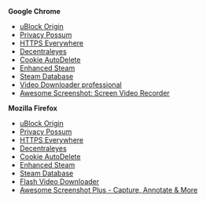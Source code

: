 **Google Chrome**
* [uBlock Origin](https://chrome.google.com/webstore/detail/ublock-origin/cjpalhdlnbpafiamejdnhcphjbkeiagm)
* [Privacy Possum](https://chrome.google.com/webstore/detail/privacy-possum/ommfjecdpepadiafbnidoiggfpbnkfbj)
* [HTTPS Everywhere](https://chrome.google.com/webstore/detail/https-everywhere/gcbommkclmclpchllfjekcdonpmejbdp)
* [Decentraleyes](https://chrome.google.com/webstore/detail/decentraleyes/ldpochfccmkkmhdbclfhpagapcfdljkj)
* [Cookie AutoDelete](https://chrome.google.com/webstore/detail/cookie-autodelete/fhcgjolkccmbidfldomjliifgaodjagh)
* [Enhanced Steam](https://chrome.google.com/webstore/detail/enhanced-steam/okadibdjfemgnhjiembecghcbfknbfhg)
* [Steam Database](https://chrome.google.com/webstore/detail/steam-database/kdbmhfkmnlmbkgbabkdealhhbfhlmmon)
* [Video Downloader professional](https://chrome.google.com/webstore/detail/video-downloader-professi/elicpjhcidhpjomhibiffojpinpmmpil)
* [Awesome Screenshot: Screen Video Recorder](https://chrome.google.com/webstore/detail/awesome-screenshot-screen/nlipoenfbbikpbjkfpfillcgkoblgpmj)

**Mozilla Firefox**
* [uBlock Origin](https://addons.mozilla.org/en-US/firefox/addon/ublock-origin/)
* [Privacy Possum](https://addons.mozilla.org/en-US/firefox/addon/privacy-possum/)
* [HTTPS Everywhere](https://addons.mozilla.org/en-US/firefox/addon/https-everywhere/)
* [Decentraleyes](https://addons.mozilla.org/en-US/firefox/addon/decentraleyes/)
* [Cookie AutoDelete](https://addons.mozilla.org/en-US/firefox/addon/cookie-autodelete/)
* [Enhanced Steam](https://addons.mozilla.org/en-US/firefox/addon/enhanced-steam/)
* [Steam Database](https://addons.mozilla.org/en-US/firefox/addon/steam-database/)
* [Flash Video Downloader](https://addons.mozilla.org/en-US/firefox/addon/flash-video-downloader/)
* [Awesome Screenshot Plus - Capture, Annotate & More](https://addons.mozilla.org/en-US/firefox/addon/screenshot-capture-annotate/)
